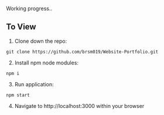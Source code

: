 Working progress..

## To View

1. Clone down the repo:

```
git clone https://github.com/brsm019/Website-Portfolio.git
```

2. Install npm node modules:

```
npm i
```

3. Run application:

```
npm start
```

4. Navigate to http://localhost:3000 within your browser
